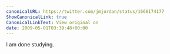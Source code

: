 ```yaml
---
canonicalURL: https://twitter.com/jmjordan/status/1666174177
ShowCanonicalLink: true
CanonicalLinkText: View original on
date: 2009-05-01T03:39:48+00:00
---
```

I am done studying.